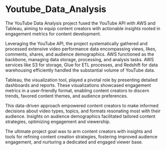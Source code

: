# Youtube_Data_Analysis

The YouTube Data Analysis project fused the YouTube API with AWS and Tableau, aiming to equip content creators with actionable insights rooted in engagement metrics for content development.

Leveraging the YouTube API, the project systematically gathered and processed extensive video performance data encompassing views, likes, comments, shares, and audience demographics. AWS functioned as the backbone, managing data storage, processing, and analysis tasks. AWS services like S3 for storage, Glue for ETL processes, and Redshift for data warehousing efficiently handled the substantial volume of YouTube data.

Tableau, the visualization tool, played a pivotal role by presenting detailed dashboards and reports. These visualizations showcased engagement metrics in a user-friendly format, enabling content creators to discern trends, favored content themes, and audience preferences.

This data-driven approach empowered content creators to make informed decisions about video types, topics, and formats resonating most with their audience. Insights on audience demographics facilitated tailored content strategies, optimizing engagement and viewership.

The ultimate project goal was to arm content creators with insights and tools for refining content creation strategies, fostering improved audience engagement, and nurturing a dedicated and engaged viewer base.
